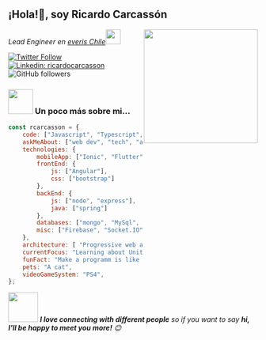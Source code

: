 <h2>¡Hola!👋, soy Ricardo Carcassón</h2>
<img align='right' src="https://media.giphy.com/media/M9gbBd9nbDrOTu1Mqx/giphy.gif" width="230">
<p><em>Lead Engineer en <a href="https://www.everis.cl">everis Chile</a><img src="https://media.giphy.com/media/WUlplcMpOCEmTGBtBW/giphy.gif" width="30"> 
</em></p>

[![Twitter Follow](https://img.shields.io/twitter/follow/rcarcasson?label=Follow)](https://twitter.com/intent/follow?screen_name=rcarcasson)
[![Linkedin: ricardocarcasson](https://img.shields.io/badge/ricardocarcasson-blue?style=flat-square&logo=Linkedin&logoColor=white&link=https://www.linkedin.com/in/ricardocarcasson/)](https://www.linkedin.com/in/ricardocarcasson/)
![GitHub followers](https://img.shields.io/github/followers/rcarcasson?label=Follow&style=social)

### <img src="https://media.giphy.com/media/VgCDAzcKvsR6OM0uWg/giphy.gif" width="50"> Un poco más sobre mi...  

```javascript
const rcarcasson = {
    code: ["Javascript", "Typescript", "PHP", "Java", "C#"],
    askMeAbout: ["web dev", "tech", "app dev", "videogames"],
    technologies: {
        mobileApp: ["Ionic", "Flutter"],
        frontEnd: {
            js: ["Angular"],
            css: ["bootstrap"]
        },
        backEnd: {
            js: ["node", "express"],
            java: ["spring"]
        },
        databases: ["mongo", "MySql", "oracle"],
        misc: ["Firebase", "Socket.IO", "php"]
    },
    architecture: [ "Progressive web applications", "Single page applications"],
    currentFocus: "Learning about Unit Test",
    funFact: "Make a programm is like raising a child",
    pets: "A cat",
    videoGameSystem: "PS4",
};
```

<img src="https://media.giphy.com/media/LnQjpWaON8nhr21vNW/giphy.gif" width="60"> <em><b>I love connecting with different people</b> so if you want to say <b>hi, I'll be happy to meet you more!</b> 😊</em>
